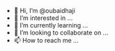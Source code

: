 - 👋 Hi, I’m @oubaidhaji
- 👀 I’m interested in ...
- 🌱 I’m currently learning ...
- 💞️ I’m looking to collaborate on ...
- 📫 How to reach me ...

<!---
oubaidhaji/oubaidhaji is a ✨ special ✨ repository because its `README.md` (this file) appears on your GitHub profile.
You can click the Preview link to take a look at your changes.
--->
